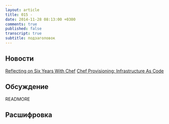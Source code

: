 ```yaml
---
layout: article
title: 015 - 
date: 2014-11-28 08:13:00 +0300
comments: true
published: false
transcript: true
subtitle: подзаголовок
---
```


## Новости

[Reflecting on Six Years With Chef](https://www.getchef.com/blog/2014/11/10/reflecting-on-six-years-with-chef/)
[Chef Provisioning: Infrastructure As Code](https://www.getchef.com/blog/2014/11/12/chef-provisioning-infrastructure-as-code/)

## Обсуждение

READMORE

## Расшифровка
